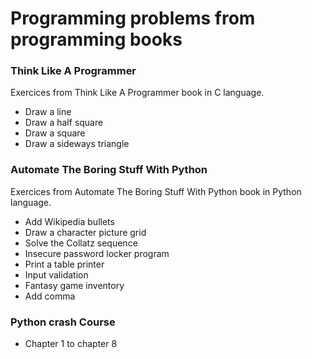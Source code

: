 # Programming problems from programming books

### Think Like A Programmer

Exercices from Think Like A Programmer book in C language.

* Draw a line
* Draw a half square
* Draw a square
* Draw a sideways triangle

### Automate The Boring Stuff With Python

Exercices from Automate The Boring Stuff With Python book in Python language.

* Add Wikipedia bullets
* Draw a character picture grid
* Solve the Collatz sequence
* Insecure password locker program
* Print a table printer
* Input validation
* Fantasy game inventory
* Add comma

### Python crash Course

* Chapter 1 to chapter 8
